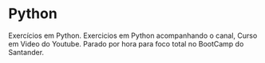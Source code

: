 # Python
Exercícios em Python.
Exercicios em  Python acompanhando o canal, Curso em Video do Youtube.  Parado por hora para foco total no BootCamp do Santander.
